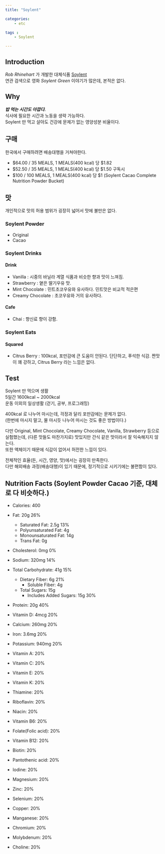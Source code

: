 ```yaml
---
title: "Soylent"

categories:
    - etc

tags :
    - Soylent

---
```


## Introduction
*Rob Rhinehart* 가 개발한 대체식품 [Soylent](https://soylent.com/)    
연관 검색으로 영화 *Soylent Green* 이야기가 많은데, 본적은 없다.  


## Why
***밥 먹는 시간도 아깝다.***    
식사에 필요한 시간과 노동을 생략 가능하다.  
Soylent 만 먹고 살아도 건강에 문제가 없는 영양성분 비율이다.  


## 구매
한국에서 구매하려면 배송대행을 거쳐야한다.
- $64.00 / 35 MEALS, 1 MEALS(400 kcal) 당 $1.82
- $52.50 / 35 MEALS, 1 MEALS(400 kcal) 당 $1.50 구독시
- $100 / 100 MEALS, 1 MEALS(400 kcal) 당 $1 (Soylent Cacao Complete Nutrition Powder Bucket)


## 맛
개인적으로 맛의 허용 범위가 굉장히 넓어서 맛에 불만은 없다.
### Soylent Powder 
- Original
- Cacao
### Soylent Drinks 
#### Drink
- Vanilla : 시중의 바닐라 계열 식품과 비슷한 향과 맛이 느껴짐.
- Strawberry : 옅은 딸기우유 맛.
- Mint Chocolate : 민트초코우유와 유사하다. 민트맛은 비교적 적은편
- Creamy Chocolate : 초코우유와 거의 유사하다.
#### Cafe 
- Chai : 향신료 향이 강함.
### Soylent Eats
#### Squared 
- Citrus Berry : 100kcal, 포만감에 큰 도움이 안된다. 단단하고, 푸석한 식감. 짠맛이 꽤 강하고, Citrus Berry 라는 느낌은 없다.

## Test
Soylent 만 먹으며 생활  
5일간 1600kcal ~ 2000kcal  
운동 이외의 일상생활 (걷기, 공부, 프로그래밍)  

400kcal 로 나누어 마시는데, 걱정과 달리 포만감에는 문제가 없다.  
(한번에 마시지 말고, 물 마시듯 나누어 마시는 것도 좋은 방법이다.)  
  
다만 Original, Mint Chocolate, Creamy Chocolate, Vanilla, Strawberry 등으로 실험했는데, (다른 맛들도 마찬가지로) 맛있지만 간식 같은 맛이라서 잘 익숙해지지 않는다.  
또한 액체이기 때문에 식감이 없어서 허전한 느낌이 있다.  
  
전체적인 효율(돈, 시간, 영양, 맛)에서는 굉장히 만족한다.  
다만 해외배송 과정(배송대행)이 있기 때문에, 정기적으로 시키기에는 불편함이 있다.  

## Nutrition Facts (Soylent Powder Cacao 기준, 대체로 다 비슷하다.)

- Calories: 400

- Fat: 20g 26%
    - Saturated Fat: 2.5g 13%
    - Polyunsaturated Fat: 4g
    - Monounsaturated Fat: 14g
    - Trans Fat: 0g
- Cholesterol: 0mg 0%
- Sodium: 320mg 14%
- Total Carbohydrate: 41g 15%
    - Dietary Fiber: 6g 21%
        - Soluble Fiber: 4g
    - Total Sugars: 15g
        - Includes Added Sugars: 15g 30%
- Protein: 20g 40%

- Vitamin D: 4mcg 20%
- Calcium: 260mg 20%
- Iron: 3.6mg 20%
- Potassium: 940mg 20%
- Vitamin A: 20%
- Vitamin C: 20%
- Vitamin E: 20%
- Vitamin K: 20%
- Thiamine: 20%
- Riboflavin: 20%
- Niacin: 20%
- Vitamin B6: 20%
- Folate(Folic acid): 20%
- Vitamin B12: 20%
- Biotin: 20%
- Pantothenic acid: 20%
- Iodine: 20%
- Magnesium: 20%
- Zinc: 20%
- Selenium: 20%
- Copper: 20%
- Manganese: 20%
- Chromium: 20%
- Molybdenum: 20%
- Choline: 20%

